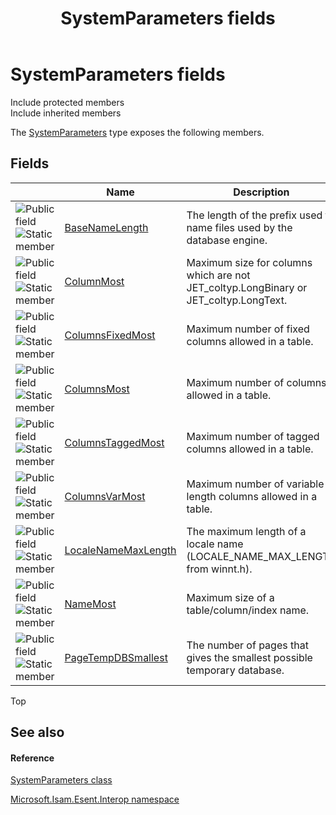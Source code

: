 ﻿---
title: SystemParameters fields
TOCTitle: SystemParameters fields
ms:assetid: Fields.T:Microsoft.Isam.Esent.Interop.SystemParameters
ms:mtpsurl: https://msdn.microsoft.com/library/microsoft.isam.esent.interop.systemparameters_fields(v=EXCHG.10)
ms:contentKeyID: 55104029
ms.date: 07/30/2014
ms.topic: article
---

# SystemParameters fields

Include protected members  
Include inherited members  

The [SystemParameters](./systemparameters-class.md) type exposes the following members.

## Fields

<table>
<thead>
<tr class="header">
<th> </th>
<th>Name</th>
<th>Description</th>
</tr>
</thead>
<tbody>
<tr class="odd">
<td><img src="../images/hh596466.pubfield(exchg.10).gif" title="Public field" alt="Public field" /><img src="../images/dn292146.static(exchg.10).gif" title="Static member" alt="Static member" /></td>
<td><a href="dn351208(v=exchg.10).md">BaseNameLength</a></td>
<td>The length of the prefix used to name files used by the database engine.</td>
</tr>
<tr class="even">
<td><img src="../images/hh596466.pubfield(exchg.10).gif" title="Public field" alt="Public field" /><img src="../images/dn292146.static(exchg.10).gif" title="Static member" alt="Static member" /></td>
<td><a href="dn351146(v=exchg.10).md">ColumnMost</a></td>
<td>Maximum size for columns which are not JET_coltyp.LongBinary or JET_coltyp.LongText.</td>
</tr>
<tr class="odd">
<td><img src="../images/hh596466.pubfield(exchg.10).gif" title="Public field" alt="Public field" /><img src="../images/dn292146.static(exchg.10).gif" title="Static member" alt="Static member" /></td>
<td><a href="dn351210(v=exchg.10).md">ColumnsFixedMost</a></td>
<td>Maximum number of fixed columns allowed in a table.</td>
</tr>
<tr class="even">
<td><img src="../images/hh596466.pubfield(exchg.10).gif" title="Public field" alt="Public field" /><img src="../images/dn292146.static(exchg.10).gif" title="Static member" alt="Static member" /></td>
<td><a href="dn351140(v=exchg.10).md">ColumnsMost</a></td>
<td>Maximum number of columns allowed in a table.</td>
</tr>
<tr class="odd">
<td><img src="../images/hh596466.pubfield(exchg.10).gif" title="Public field" alt="Public field" /><img src="../images/dn292146.static(exchg.10).gif" title="Static member" alt="Static member" /></td>
<td><a href="dn351148(v=exchg.10).md">ColumnsTaggedMost</a></td>
<td>Maximum number of tagged columns allowed in a table.</td>
</tr>
<tr class="even">
<td><img src="../images/hh596466.pubfield(exchg.10).gif" title="Public field" alt="Public field" /><img src="../images/dn292146.static(exchg.10).gif" title="Static member" alt="Static member" /></td>
<td><a href="dn351212(v=exchg.10).md">ColumnsVarMost</a></td>
<td>Maximum number of variable-length columns allowed in a table.</td>
</tr>
<tr class="odd">
<td><img src="../images/hh596466.pubfield(exchg.10).gif" title="Public field" alt="Public field" /><img src="../images/dn292146.static(exchg.10).gif" title="Static member" alt="Static member" /></td>
<td><a href="dn351141(v=exchg.10).md">LocaleNameMaxLength</a></td>
<td>The maximum length of a locale name (LOCALE_NAME_MAX_LENGTH from winnt.h).</td>
</tr>
<tr class="even">
<td><img src="../images/hh596466.pubfield(exchg.10).gif" title="Public field" alt="Public field" /><img src="../images/dn292146.static(exchg.10).gif" title="Static member" alt="Static member" /></td>
<td><a href="dn351213(v=exchg.10).md">NameMost</a></td>
<td>Maximum size of a table/column/index name.</td>
</tr>
<tr class="odd">
<td><img src="../images/hh596466.pubfield(exchg.10).gif" title="Public field" alt="Public field" /><img src="../images/dn292146.static(exchg.10).gif" title="Static member" alt="Static member" /></td>
<td><a href="dn351211(v=exchg.10).md">PageTempDBSmallest</a></td>
<td>The number of pages that gives the smallest possible temporary database.</td>
</tr>
</tbody>
</table>


Top

## See also

#### Reference

[SystemParameters class](./systemparameters-class.md)

[Microsoft.Isam.Esent.Interop namespace](./microsoft.isam.esent.interop-namespace.md)